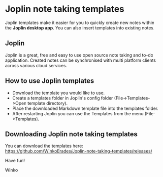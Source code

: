 # Joplin note taking templates
Joplin templates make it easier for you to quickly create new notes within the **Joplin desktop app**.
You can also insert templates into existing notes.

## Joplin
Joplin is a great, free and easy to use open source note taking and to-do application. 
Created notes can be synchronised with multi platform clients across various cloud services.

## How to use Joplin templates
- Download the template you would like to use.
- Create a templates folder in Joplin's config folder (File->Templates->Open template directory). 
- Place the downloaded Markdown template file into the templates folder.
- After restarting Joplin you can use the Templates from the menu (File->Templates).

## Downloading Joplin note taking templates
You can download the templates here:
https://github.com/WinkoErades/Joplin-note-taking-templates/releases/

Have fun!

Winko
